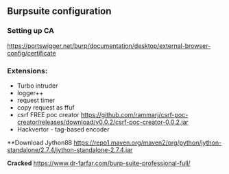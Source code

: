 ## Burpsuite configuration

### Setting up CA
https://portswigger.net/burp/documentation/desktop/external-browser-config/certificate

### Extensions:
* Turbo intruder
* logger++
* request timer
* copy request as ffuf
* csrf FREE poc creator https://github.com/rammarj/csrf-poc-creator/releases/download/v0.0.2/csrf-poc-creator-0.0.2.jar
* Hackvertor - tag-based encoder

**Download Jython88
https://repo1.maven.org/maven2/org/python/jython-standalone/2.7.4/jython-standalone-2.7.4.jar

**Cracked**
https://www.dr-farfar.com/burp-suite-professional-full/
